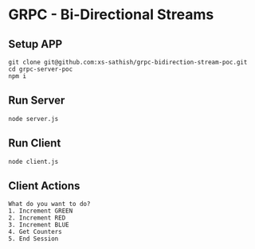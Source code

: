 # GRPC - Bi-Directional Streams

## Setup APP
```
git clone git@github.com:xs-sathish/grpc-bidirection-stream-poc.git
cd grpc-server-poc
npm i
```
## Run Server
```
node server.js
```
## Run Client
```
node client.js
```


## Client Actions
```
What do you want to do?
1. Increment GREEN
2. Increment RED
3. Increment BLUE
4. Get Counters
5. End Session
```
